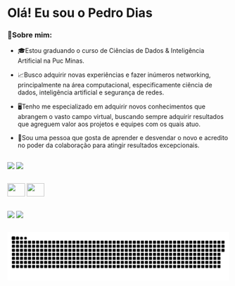 # Olá! Eu sou o Pedro Dias

### 📌Sobre mim:

- 🎓Estou graduando o curso de Ciências de Dados & Inteligência Artificial na Puc Minas.
  
- 📈Busco adquirir novas experiências e fazer inúmeros networking, principalmente na área computacional, especificamente ciência de dados, inteligência artificial e segurança de redes.
  
- 🖥️Tenho me especializado em adquirir novos conhecimentos que abrangem o vasto campo virtual, buscando sempre adquirir resultados que agreguem valor aos projetos e equipes com os quais atuo.

- 📔Sou uma pessoa que gosta de aprender e desvendar o novo e acredito no poder da colaboração para atingir resultados excepcionais.

##

<div>
  <img height="150em" src="https://github-readme-stats.vercel.app/api?username=pedrinndias&show_icons=true&theme=great-gatsby&include_all_commits=true&count_private=true" />
  <img height="150em" src=https://github-readme-stats.vercel.app/api/top-langs/?username=pedrinndias&layout=compact&show_icons=true&theme=great-gatsby&include_all_commits=true&count_private=true" />          
</div>

## 

<div>
<img height="30em" width= "40em" src="https://cdn.jsdelivr.net/gh/devicons/devicon@latest/icons/cplusplus/cplusplus-original.svg" />
<img height="30em" width= "40em" src="https://cdn.jsdelivr.net/gh/devicons/devicon@latest/icons/python/python-original.svg" />
</div>

##

<div>
  <a href="https://www.linkedin.com/in/pedro-soares-75b515300/" target="_blank"><img src="https://img.shields.io/badge/-LinkedIn-%230077B5?style=for-the-badge&logo=linkedin&logoColor=white" target="_blank"></a> 
  <a href = "mailto:pedro3soares@gmail.com"><img src="https://img.shields.io/badge/-Gmail-%23333?style=for-the-badge&logo=gmail&logoColor=white" target="_blank"></a>
</div>

##

<div>
  
</div>

<picture align="center">
  <source media="(prefers-color-scheme: dark)" srcset="https://raw.githubusercontent.com/pedrinndias/pedrinndias/output/github-contribution-grid-snake-dark.svg">
  <source media="(prefers-color-scheme: light)" srcset="https://raw.githubusercontent.com/pedrinndias/pedrinndias/output/github-contribution-grid-snake-dark.svg">
  <img align="center" alt="github contribution grid snake animation" src="https://raw.githubusercontent.com/pedrinndias/pedrinndias/output/github-contribution-grid-snake.svg">
</picture>
